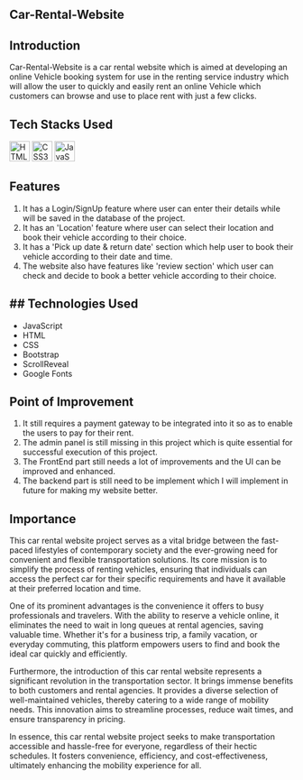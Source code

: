 ## Car-Rental-Website

## Introduction
Car-Rental-Website is a car rental website which is aimed at developing an online Vehicle booking system for use in the renting service industry which will allow the user to quickly and easily rent an online Vehicle which customers can browse and use to place rent with just a few clicks.

## Tech Stacks Used
<a href="https://developer.mozilla.org/en-US/docs/Glossary/HTML5" target="_blank" rel="noreferrer"><img src="https://raw.githubusercontent.com/danielcranney/readme-generator/main/public/icons/skills/html5-colored.svg" width="36" height="36" alt="HTML5" /></a>
<a href="https://www.w3.org/TR/CSS/#css" target="_blank" rel="noreferrer"><img src="https://raw.githubusercontent.com/danielcranney/readme-generator/main/public/icons/skills/css3-colored.svg" width="36" height="36" alt="CSS3" /></a>
<a href="https://developer.mozilla.org/en-US/docs/Web/JavaScript" target="_blank" rel="noreferrer"><img src="https://raw.githubusercontent.com/danielcranney/readme-generator/main/public/icons/skills/javascript-colored.svg" width="36" height="36" alt="JavaScript" /></a>

## Features
1. It has a Login/SignUp feature where user can enter their details while will be saved in the database of the project.
2. It has an 'Location' feature where user can select their location and book their vehicle according to their choice.
3. It has a 'Pick up date & return date' section which help user to book their vehicle according to their date and time.
4. The website also have features like 'review section' which user can check and decide to book a better vehicle according to their choice.

## ## Technologies Used

- JavaScript
- HTML
- CSS
- Bootstrap
- ScrollReveal
- Google Fonts

## Point of Improvement

1. It still requires a payment gateway to be integrated into it so as to enable the users to pay for their rent.
2. The admin panel is still missing in this project which is quite essential for successful execution of this project.
3. The FrontEnd part still needs a lot of improvements and the UI can be improved and enhanced.
4. The backend part is still need to be implement which I will implement in future for making my website better.

## Importance 
This car rental website project serves as a vital bridge between the fast-paced lifestyles of contemporary society and the ever-growing need for convenient and flexible transportation solutions. Its core mission is to simplify the process of renting vehicles, ensuring that individuals can access the perfect car for their specific requirements and have it available at their preferred location and time.

One of its prominent advantages is the convenience it offers to busy professionals and travelers. With the ability to reserve a vehicle online, it eliminates the need to wait in long queues at rental agencies, saving valuable time. Whether it's for a business trip, a family vacation, or everyday commuting, this platform empowers users to find and book the ideal car quickly and efficiently.

Furthermore, the introduction of this car rental website represents a significant revolution in the transportation sector. It brings immense benefits to both customers and rental agencies. It provides a diverse selection of well-maintained vehicles, thereby catering to a wide range of mobility needs. This innovation aims to streamline processes, reduce wait times, and ensure transparency in pricing.

In essence, this car rental website project seeks to make transportation accessible and hassle-free for everyone, regardless of their hectic schedules. It fosters convenience, efficiency, and cost-effectiveness, ultimately enhancing the mobility experience for all.
